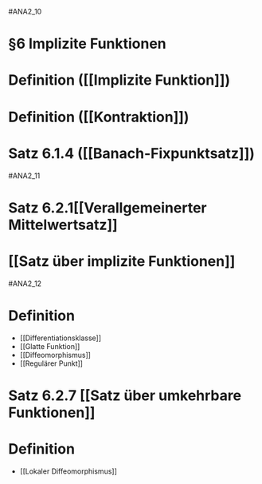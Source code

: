 #ANA2_10
# §6 Implizite Funktionen
# Definition ([[Implizite Funktion]])
# Definition ([[Kontraktion]])
# Satz 6.1.4 ([[Banach-Fixpunktsatz]])

#ANA2_11
# Satz 6.2.1[[Verallgemeinerter Mittelwertsatz]]
# [[Satz über implizite Funktionen]]

#ANA2_12 
# Definition
- [[Differentiationsklasse]]
- [[Glatte Funktion]]
- [[Diffeomorphismus]]
- [[Regulärer Punkt]]
# Satz 6.2.7 [[Satz über umkehrbare Funktionen]]
# Definition 
- [[Lokaler Diffeomorphismus]]